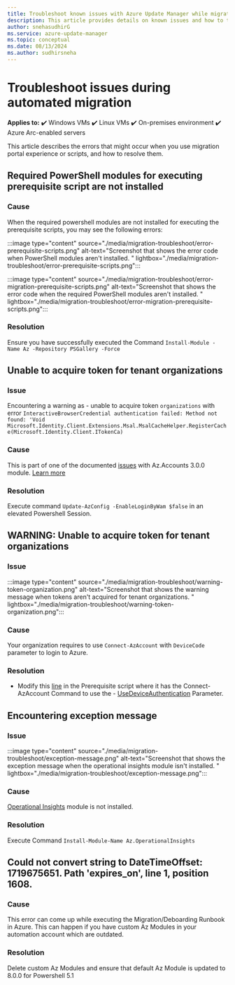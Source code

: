 ```yaml
---
title: Troubleshoot known issues with Azure Update Manager while migrating from Automation Update Management
description: This article provides details on known issues and how to troubleshoot any problems when migrating from Automation Update Management to Azure Update Manager
author: snehasudhirG
ms.service: azure-update-manager
ms.topic: conceptual
ms.date: 08/13/2024
ms.author: sudhirsneha
---
```


# Troubleshoot issues during automated migration

**Applies to:** :heavy_check_mark: Windows VMs :heavy_check_mark: Linux VMs :heavy_check_mark: On-premises environment :heavy_check_mark: Azure Arc-enabled servers

This article describes the errors that might occur when you use migration portal experience or scripts, and how to resolve them.

## Required PowerShell modules for executing prerequisite script are not installed

### Cause

When the required powershell modules are not installed for executing the prerequisite scripts, you may see the following errors:

:::image type="content" source="./media/migration-troubleshoot/error-prerequisite-scripts.png" alt-text="Screenshot that shows the error code when PowerShell modules aren't installed. " lightbox="./media/migration-troubleshoot/error-prerequisite-scripts.png":::

:::image type="content" source="./media/migration-troubleshoot/error-migration-prerequisite-scripts.png" alt-text="Screenshot that shows the error code when the required PowerShell modules aren't installed. " lightbox="./media/migration-troubleshoot/error-migration-prerequisite-scripts.png":::

### Resolution

Ensure you have successfully executed the Command `Install-Module -Name Az -Repository PSGallery -Force`

## Unable to acquire token for tenant organizations 

### Issue

Encountering a warning as - unable to acquire token `organizations` with error `InteractiveBrowserCredential authentication failed: Method not found: 'Void Microsoft.Identity.Client.Extensions.Msal.MsalCacheHelper.RegisterCache(Microsoft.Identity.Client.ITokenCa)`

### Cause

This is part of one of the documented [issues](https://github.com/Azure/azure-powershell/issues/25005) with Az.Accounts 3.0.0 module. [Learn more](/answers/questions/1342970/warning-unable-to-acquire-token-for-tenant-organiz)

### Resolution

Execute command `Update-AzConfig -EnableLoginByWam $false` in an elevated Powershell Session.


## WARNING: Unable to acquire token for tenant organizations 

### Issue

:::image type="content" source="./media/migration-troubleshoot/warning-token-organization.png" alt-text="Screenshot that shows the warning message when tokens aren't acquired for tenant organizations. " lightbox="./media/migration-troubleshoot/warning-token-organization.png":::

### Cause

Your organization requires to use `Connect-AzAccount`  with `DeviceCode` parameter to login to Azure.

### Resolution

- Modify this [line](https://github.com/azureautomation/Preqrequisite-for-Migration-from-Azure-Automation-Update-Management-to-Azure-Update-Manager/blob/1750c1758cf9be93153a24b6eb9bfccc174ce66b/MigrationPrerequisites.ps1) in the Prerequisite script where it has the Connect-AzAccount Command to use the - [UseDeviceAuthentication](/powershell/module/az.accounts/connect-azaccount) Parameter.


## Encountering exception message

### Issue

:::image type="content" source="./media/migration-troubleshoot/exception-message.png" alt-text="Screenshot that shows the exception message when the operational insights module isn't installed. " lightbox="./media/migration-troubleshoot/exception-message.png":::

### Cause

[Operational Insights](/powershell/module/az.operationalinsights/) module is not installed. 

### Resolution

Execute Command `Install-Module-Name Az.OperationalInsights`

## Could not convert string to DateTimeOffset: 1719675651. Path 'expires_on', line 1, position 1608.

### Cause

This error can come up while executing the Migration/Deboarding Runbook in Azure. This can happen if you have custom Az Modules in your automation account which are outdated.

### Resolution

Delete custom Az Modules and ensure that default Az Module is updated to 8.0.0 for Powershell 5.1

